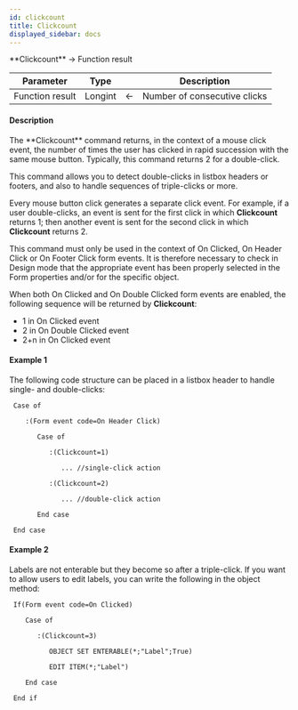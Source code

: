 ```yaml
---
id: clickcount
title: Clickcount
displayed_sidebar: docs
---
```


<!--REF #_command_.Clickcount.Syntax-->**Clickcount**  -> Function result<!-- END REF-->
<!--REF #_command_.Clickcount.Params-->
| Parameter | Type |  | Description |
| --- | --- | --- | --- |
| Function result | Longint | <- | Number of consecutive clicks |

<!-- END REF-->

#### Description 

<!--REF #_command_.Clickcount.Summary-->The **Clickcount** command returns, in the context of a mouse click event, the number of times the user has clicked in rapid succession with the same mouse button.<!-- END REF--> Typically, this command returns 2 for a double-click. 

This command allows you to detect double-clicks in listbox headers or footers, and also to handle sequences of triple-clicks or more.

Every mouse button click generates a separate click event. For example, if a user double-clicks, an event is sent for the first click in which **Clickcount** returns 1; then another event is sent for the second click in which **Clickcount** returns 2.

This command must only be used in the context of On Clicked, On Header Click or On Footer Click form events. It is therefore necessary to check in Design mode that the appropriate event has been properly selected in the Form properties and/or for the specific object.

When both On Clicked and On Double Clicked form events are enabled, the following sequence will be returned by **Clickcount**:

* 1 in On Clicked event
* 2 in On Double Clicked event
* 2+n in On Clicked event

#### Example 1 

The following code structure can be placed in a listbox header to handle single- and double-clicks:

```4d
 Case of

    :(Form event code=On Header Click)

       Case of

          :(Clickcount=1)

             ... //single-click action

          :(Clickcount=2)

             ... //double-click action

       End case

 End case
```

#### Example 2 

Labels are not enterable but they become so after a triple-click. If you want to allow users to edit labels, you can write the following in the object method:

```4d
 If(Form event code=On Clicked)

    Case of

       :(Clickcount=3)

          OBJECT SET ENTERABLE(*;"Label";True)

          EDIT ITEM(*;"Label")

    End case

 End if
```
